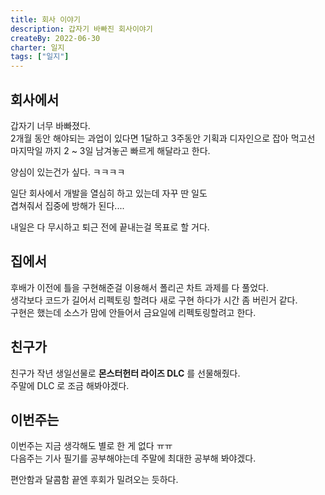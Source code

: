 ```yaml
---
title: 회사 이야기
description: 갑자기 바빠진 회사이야기
createBy: 2022-06-30
charter: 일지
tags: ["일지"]
---
```


## 회사에서

갑자기 너무 바빠졌다.  
2개월 동안 해야되는 과업이 있다면 1달하고 3주동안 기획과 디자인으로 잡아 먹고선  
마지막일 까지 2 ~ 3일 남겨놓곤 빠르게 해달라고 한다.

양심이 있는건가 싶다. ㅋㅋㅋㅋ

일단 회사에서 개발을 열심히 하고 있는데 자꾸 딴 일도  
겹쳐줘서 집중에 방해가 된다....

내일은 다 무시하고 퇴근 전에 끝내는걸 목표로 할 거다.

## 집에서

후배가 이전에 틀을 구현해준걸 이용해서 폴리곤 차트 과제를 다 풀었다.  
생각보다 코드가 길어서 리펙토링 할려다 새로 구현 하다가 시간 좀 버린거 같다.  
구현은 했는데 소스가 맘에 안들어서 금요일에 리펙토링할려고 한다.

## 친구가

친구가 작년 생일선물로 **몬스터헌터 라이즈 DLC** 를 선물해줬다.  
주말에 DLC 로 조금 해봐야겠다.

## 이번주는

이번주는 지금 생각해도 별로 한 게 없다 ㅠㅠ  
다음주는 기사 필기를 공부해야는데 주말에 최대한 공부해 봐야겠다.

편안함과 달콤함 끝엔 후회가 밀려오는 듯하다.
